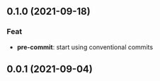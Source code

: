 ## 0.1.0 (2021-09-18)

### Feat

- **pre-commit**: start using conventional commits

## 0.0.1 (2021-09-04)
